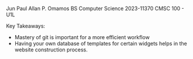Jun Paul Allan P. Omamos
BS Computer Science
2023-11370
CMSC 100 - U1L

Key Takeaways:
- Mastery of git is important for a more efficient workflow
-  Having your own database of templates for certain widgets helps in the website construction process. 
